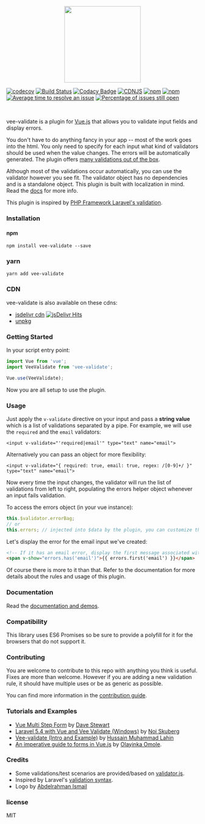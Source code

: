 <p align="center">
  <a href="https://vee-validate.logaretm.com" target="_blank">
    <img width="200" src="https://s3.eu-central-1.amazonaws.com/logaretm/vee-validate.svg">
  </a>
</p>

<p align="center">

[![codecov](https://codecov.io/gh/baianat/vee-validate/branch/master/graph/badge.svg)](https://codecov.io/gh/baianat/vee-validate)
[![Build Status](https://travis-ci.org/baianat/vee-validate.svg?branch=master)](https://travis-ci.org/baianat/vee-validate)
[![Codacy Badge](https://api.codacy.com/project/badge/Grade/087bd788687c4ccab6650756ce56fa05)](https://www.codacy.com/app/baianat/vee-validate?utm_source=github.com&amp;utm_medium=referral&amp;utm_content=baianat/vee-validate&amp;utm_campaign=Badge_Grade)
[![CDNJS](https://img.shields.io/cdnjs/v/vee-validate.svg)](https://cdnjs.com/libraries/vee-validate/2.0.0-rc.27)
[![npm](https://img.shields.io/npm/dm/vee-validate.svg)](https://npm-stat.com/charts.html?package=vee-validate)
[![npm](https://img.shields.io/npm/v/vee-validate.svg)](https://www.npmjs.com/package/vee-validate)
[![Average time to resolve an issue](http://isitmaintained.com/badge/resolution/baianat/vee-validate.svg)](http://isitmaintained.com/project/baianat/vee-validate "Average time to resolve an issue")
[![Percentage of issues still open](http://isitmaintained.com/badge/open/baianat/vee-validate.svg)](http://isitmaintained.com/project/baianat/vee-validate "Percentage of issues still open")

</p>
<br>

vee-validate is a plugin for [Vue.js](https://vuejs.org/) that allows you to validate input fields and display errors.

You don't have to do anything fancy in your app -- most of the work goes into the html. You only need to specify for each input what kind of validators should be used when the value changes. The errors will be automatically generated. The plugin offers [many validations out of the box](http://vee-validate.logaretm.com/rules).

Although most of the validations occur automatically, you can use the validator however you see fit. The validator object has no dependencies and is a standalone object. This plugin is built with localization in mind. Read the [docs](http://vee-validate.logaretm.com/) for more info.

This plugin is inspired by [PHP Framework Laravel's validation](https://laravel.com/).

### Installation

#### npm

```
npm install vee-validate --save
```

### yarn

```
yarn add vee-validate
```

### CDN

vee-validate is also available on these cdns:

- [jsdelivr cdn](https://cdn.jsdelivr.net/npm/vee-validate@latest/dist/vee-validate.js) [![jsDelivr Hits](https://data.jsdelivr.com/v1/package/npm/vee-validate/badge?style=rounded)](https://www.jsdelivr.com/package/npm/vee-validate)
- [unpkg](https://unpkg.com/vee-validate)

### Getting Started

In your script entry point:
```javascript
import Vue from 'vue';
import VeeValidate from 'vee-validate';

Vue.use(VeeValidate);
```

Now you are all setup to use the plugin.

### Usage

Just apply the `v-validate` directive on your input and pass a **string value** which is a list of validations separated by a pipe. For example, we will use the `required` and the `email` validators:

```vue
<input v-validate="'required|email'" type="text" name="email">
```

Alternatively you can pass an object for more flexibility:

```vue
<input v-validate="{ required: true, email: true, regex: /[0-9]+/ }" type="text" name="email">
```

Now every time the input changes, the validator will run the list of validations from left to right, populating the errors helper object whenever an input fails validation.

To access the errors object (in your vue instance):

```javascript
this.$validator.errorBag;
// or
this.errors; // injected into $data by the plugin, you can customize the property name.
```

Let's display the error for the email input we've created:
```html
<!-- If it has an email error, display the first message associated with it. -->
<span v-show="errors.has('email')">{{ errors.first('email') }}</span>
```

Of course there is more to it than that. Refer to the documentation for more details about the rules and usage of this plugin.

### Documentation

Read the [documentation and demos](http://vee-validate.logaretm.com/).


### Compatibility

This library uses ES6 Promises so be sure to provide a polyfill for it for the browsers that do not support it.

### Contributing

You are welcome to contribute to this repo with anything you think is useful. Fixes are more than welcome.
However if you are adding a new validation rule, it should have multiple uses or be as generic as possible.

You can find more information in the [contribution guide](CONTRIBUTING.md).

### Tutorials and Examples

- [Vue Multi Step Form](http://statemachine.davestewart.io/html/examples/vue/vue-sign-up.html) by [Dave Stewart](https://github.com/davestewart)
- [Laravel 5.4 with Vue and Vee Validate (Windows)](https://medium.com/@kanokpit.skuberg/laravel-5-4-with-vue-and-vee-validate-windows-c3ff7f4cdabc) by [Noi Skuberg](https://medium.com/@kanokpit.skuberg)
- [Vee-validate (Intro and Example)](https://medium.com/@ngLahin/vee-validate-intro-and-example-22d8b95e25e1) by [Hussain Muhammad Lahin](https://medium.com/@ngLahin)
- [An imperative guide to forms in Vue.js](https://blog.logrocket.com/an-imperative-guide-to-forms-in-vue-js-7536bfa374e0) by [Olayinka Omole](https://blog.logrocket.com/@olayinka.omole).

### Credits
- Some validations/test scenarios are provided/based on [validator.js](https://github.com/chriso/validator.js).
- Inspired by Laravel's [validation syntax](https://laravel.com/docs/5.4/validation).
- Logo by [Abdelrahman Ismail](https://github.com/Abdelrahman3D)

### license

MIT
